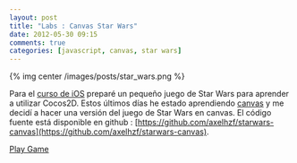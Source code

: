 ```yaml
---
layout: post
title: "Labs : Canvas Star Wars"
date: 2012-05-30 09:15
comments: true
categories: [javascript, canvas, star wars] 
---
```


{% img center /images/posts/star_wars.png %}

Para el [curso de iOS](http://axelhzf.com/ios-curso/cocos2d.html) preparé un pequeño juego de Star Wars para aprender a utilizar Cocos2D. Estos últimos días he estado aprendiendo [canvas](https://developer.mozilla.org/en/Canvas_tutorial) y me decidí a hacer una versión del juego de Star Wars en canvas. El código fuente está disponible en github : [https://github.com/axelhzf/starwars-canvas](https://github.com/axelhzf/starwars-canvas).

<a class="btn" href="http://axelhzf.com/starwars-canvas/">Play Game</a>


